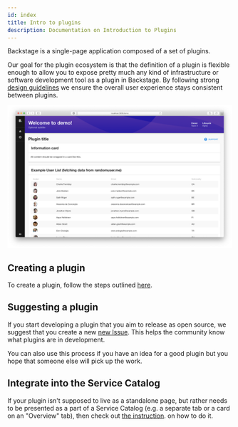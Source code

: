 ```yaml
---
id: index
title: Intro to plugins
description: Documentation on Introduction to Plugins
---
```


Backstage is a single-page application composed of a set of plugins.

Our goal for the plugin ecosystem is that the definition of a plugin is flexible
enough to allow you to expose pretty much any kind of infrastructure or software
development tool as a plugin in Backstage. By following strong
[design guidelines](../dls/design.md) we ensure the overall user experience
stays consistent between plugins.

![plugin](../assets/my-plugin_screenshot.png)

## Creating a plugin

To create a plugin, follow the steps outlined [here](create-a-plugin.md).

## Suggesting a plugin

If you start developing a plugin that you aim to release as open source, we
suggest that you create a new
[new Issue](https://github.com/spotify/backstage/issues/new?labels=plugin&template=plugin_template.md&title=%5BPlugin%5D+THE+PLUGIN+NAME).
This helps the community know what plugins are in development.

You can also use this process if you have an idea for a good plugin but you hope
that someone else will pick up the work.

## Integrate into the Service Catalog

If your plugin isn't supposed to live as a standalone page, but rather needs to
be presented as a part of a Service Catalog (e.g. a separate tab or a card on an
"Overview" tab), then check out
[the instruction](integrating-plugin-into-service-catalog.md). on how to do it.
